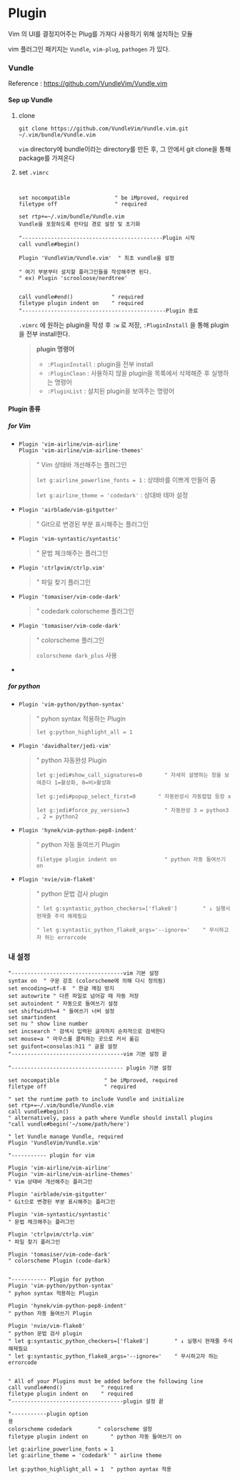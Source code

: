 # Plugin

Vim 의 UI를 결정지어주는 Plug를 가져다 사용하기 위해 설치하는 모듈

vim 플러그인 패키지는 `Vundle`, `vim-plug`, `pathogen` 가 있다.

### Vundle

Reference : https://github.com/VundleVim/Vundle.vim



#### Sep up Vundle

1. clone

   ```
   git clone https://github.com/VundleVim/Vundle.vim.git ~/.vim/bundle/Vundle.vim
   ```

   `vim` directory에 bundle이라는 directory를 만든 후, 그 안에서 git clone을 통해 package를 가져온다

2. set `.vimrc`

   ```
   
   
   set nocompatible              " be iMproved, required
   filetype off                  " required
   
   set rtp+=~/.vim/bundle/Vundle.vim 
   Vundle을 포함하도록 런타임 경로 설정 및 초기화
   
   "--------------------------------------------Plugin 시작
   call vundle#begin()
   
   Plugin 'VundleVim/Vundle.vim'  " 최초 vundle을 설정
   
   " 여기 부분부터 설치할 플러그인들을 작성해주면 된다.
   " ex) Plugin 'scrooloose/nerdtree'
   
   
   call vundle#end()            " required
   filetype plugin indent on    " required
   "---------------------------------------------Plugin 종료
   ```

   `.vimrc` 에 원하는 plugin을 작성 후 `:w` 로 저장, `:PluginInstall` 을 통해 plugin을 전부 install한다.

   > **plugin 명령어**
   >
   > - `:PluginInstall` : plugin을 전부 install
   > - `:PluginClean` : 사용하지 않을 plugin을 목록에서 삭제해준 후 실행하는 명령어
   > - `:PluginList` : 설치된 plugin을 보여주는 명령어

   





#### Plugin 종류

##### for Vim

- ```
  Plugin 'vim-airline/vim-airline' 
  Plugin 'vim-airline/vim-airline-themes'
  ```
  
  > " Vim 상태바 개선해주는 플러그인
  >
  > `let g:airline_powerline_fonts = 1` : 상태바를 이쁘게 만들어 줌
  >
  > `let g:airline_theme = 'codedark'` : 상대바 테마 설정
  
- ```
  Plugin 'airblade/vim-gitgutter'   
  ```

  >" Git으로 변경된 부분 표시해주는 플러그인

- ```
  Plugin 'vim-syntastic/syntastic'   
  ```

  > " 문법 체크해주는 플러그인

- ```
  Plugin 'ctrlpvim/ctrlp.vim'   
  ```

  >" 파일 찾기 플러그인

- ```
  Plugin 'tomasiser/vim-code-dark'
  ```

  > " codedark  colorscheme 플러그인
  
- ```
  Plugin 'tomasiser/vim-code-dark'
  ```

  >  " colorscheme 플러그인
  >
  > `colorscheme dark_plus` 사용

- 



##### for python

- ```
  Plugin 'vim-python/python-syntax'
  ```

  > " pyhon syntax 적용하는 Plugin
  >
  > `let g:python_highlight_all = 1`

- ```
  Plugin 'davidhalter/jedi-vim' 
  ```

  > " python 자동완성 Plugin
  >
  > `let g:jedi#show_call_signatures=0       " 자세히 설명하는 창을 보여준다 1=활성화, 0=비>활성화`
  >
  > `let g:jedi#popup_select_first=0       " 자동완성시 자동팝업 등장 x`
  >
  > `let g:jedi#force_py_version=3           " 자동완성 3 = python3 , 2 = python2`

- ```
  Plugin 'hynek/vim-python-pep8-indent'
  ```

  > " python 자동 들여쓰기 Plugin
  >
  > `filetype plugin indent on               " python 자동 들여쓰기 on`

- ```
  Plugin 'nvie/vim-flake8' 
  ```

  >" python 문법 검사 plugin
  >
  >`" let g:syntastic_python_checkers=['flake8']        " ↓ 실행시 현재줄 주석 해제필요   `
  >
  >`" let g:syntastic_python_flake8_args='--ignore='    " 무시하고자 하는 errorcode`         



### 내 설정

```
"-----------------------------------vim 기본 설정 
syntax on  " 구문 강조 (colorscheme에 의해 다시 정의됨)
set encoding=utf-8  " 한글 깨짐 방지
set autowrite " 다른 파일로 넘어갈 때 자동 저장
set autoindent " 자동으로 들여쓰기 설정
set shiftwidth=4 " 들여쓰기 너비 설정 
set smartindent
set nu " show line number
set incsearch " 검색시 입력된 글자까지 순차적으로 검색한다
set mouse=a " 마우스를 클릭하는 곳으로 커서 옮김
set guifont=consolas:h11 " 글꼴 설정
"-----------------------------------vim 기본 설정 끝

"----------------------------------- plugin 기본 설정

set nocompatible              " be iMproved, required
filetype off                  " required

" set the runtime path to include Vundle and initialize
set rtp+=~/.vim/bundle/Vundle.vim
call vundle#begin()
" alternatively, pass a path where Vundle should install plugins
"call vundle#begin('~/some/path/here')

" let Vundle manage Vundle, required
Plugin 'VundleVim/Vundle.vim'

"----------- plugin for vim

Plugin 'vim-airline/vim-airline' 
Plugin 'vim-airline/vim-airline-themes'
" Vim 상태바 개선해주는 플러그인
	
Plugin 'airblade/vim-gitgutter'     
" Git으로 변경된 부분 표시해주는 플러그인

Plugin 'vim-syntastic/syntastic'    
" 문법 체크해주는 플러그인

Plugin 'ctrlpvim/ctrlp.vim'         
" 파일 찾기 플러그인

Plugin 'tomasiser/vim-code-dark'
" colorscheme Plugin (code-dark)


"----------- Plugin for python
Plugin 'vim-python/python-syntax'
" pyhon syntax 적용하는 Plugin

Plugin 'hynek/vim-python-pep8-indent'   
" python 자동 들여쓰기 Plugin

Plugin 'nvie/vim-flake8'                
" python 문법 검사 plugin
" let g:syntastic_python_checkers=['flake8']        " ↓ 실행시 현재줄 주석 해제필요    
" let g:syntastic_python_flake8_args='--ignore='    " 무시하고자 하는 errorcode


" All of your Plugins must be added before the following line
call vundle#end()            " required
filetype plugin indent on    " required
"-----------------------------------plugin 설정 끝

"-----------plugin option
용
colorscheme codedark		" colorscheme 설정
filetype plugin indent on     	" python 자동 들여쓰기 on

let g:airline_powerline_fonts = 1 
let g:airline_theme = 'codedark' " airline theme

let g:python_highlight_all = 1  " python ayntax 적용

```

